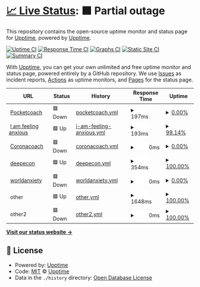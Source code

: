 # [📈 Live Status](https://upptime.github.io/upptime): <!--live status--> **🟧 Partial outage**

This repository contains the open-source uptime monitor and status page for [Upptime](https://upptime.js.org), powered by [Upptime](https://github.com/upptime/upptime).

[![Uptime CI](https://github.com/koj-co/upptime/workflows/Uptime%20CI/badge.svg)](https://github.com/koj-co/upptime/actions?query=workflow%3A%22Uptime+CI%22)
[![Response Time CI](https://github.com/koj-co/upptime/workflows/Response%20Time%20CI/badge.svg)](https://github.com/koj-co/upptime/actions?query=workflow%3A%22Response+Time+CI%22)
[![Graphs CI](https://github.com/koj-co/upptime/workflows/Graphs%20CI/badge.svg)](https://github.com/koj-co/upptime/actions?query=workflow%3A%22Graphs+CI%22)
[![Static Site CI](https://github.com/koj-co/upptime/workflows/Static%20Site%20CI/badge.svg)](https://github.com/koj-co/upptime/actions?query=workflow%3A%22Static+Site+CI%22)
[![Summary CI](https://github.com/koj-co/upptime/workflows/Summary%20CI/badge.svg)](https://github.com/koj-co/upptime/actions?query=workflow%3A%22Summary+CI%22)

With [Upptime](https://upptime.js.org), you can get your own unlimited and free uptime monitor and status page, powered entirely by a GitHub repository. We use [Issues](https://github.com/upptime/upptime/issues) as incident reports, [Actions](https://github.com/upptime/upptime/actions) as uptime monitors, and [Pages](https://upptime.github.io/upptime) for the status page.

<!--start: status pages-->
<!-- This summary is generated by Upptime (https://github.com/upptime/upptime) -->
<!-- Do not edit this manually, your changes will be overwritten -->
<!-- prettier-ignore -->
| URL | Status | History | Response Time | Uptime |
| --- | ------ | ------- | ------------- | ------ |
| <img alt="" src="https://icons.duckduckgo.com/ip3/www.pocketcoach.co.ico" height="13"> [Pocketcoach](https://www.pocketcoach.co) | 🟥 Down | [pocketcoach.yml](https://github.com/superphil0/upptime1/commits/HEAD/history/pocketcoach.yml) | <details><summary><img alt="Response time graph" src="./graphs/pocketcoach/response-time-week.png" height="20"> 197ms</summary><br><a href="https://upptime.github.io/upptime/history/pocketcoach"><img alt="Response time 329" src="https://img.shields.io/endpoint?url=https%3A%2F%2Fraw.githubusercontent.com%2Fsuperphil0%2Fupptime1%2FHEAD%2Fapi%2Fpocketcoach%2Fresponse-time.json"></a><br><a href="https://upptime.github.io/upptime/history/pocketcoach"><img alt="24-hour response time 221" src="https://img.shields.io/endpoint?url=https%3A%2F%2Fraw.githubusercontent.com%2Fsuperphil0%2Fupptime1%2FHEAD%2Fapi%2Fpocketcoach%2Fresponse-time-day.json"></a><br><a href="https://upptime.github.io/upptime/history/pocketcoach"><img alt="7-day response time 197" src="https://img.shields.io/endpoint?url=https%3A%2F%2Fraw.githubusercontent.com%2Fsuperphil0%2Fupptime1%2FHEAD%2Fapi%2Fpocketcoach%2Fresponse-time-week.json"></a><br><a href="https://upptime.github.io/upptime/history/pocketcoach"><img alt="30-day response time 206" src="https://img.shields.io/endpoint?url=https%3A%2F%2Fraw.githubusercontent.com%2Fsuperphil0%2Fupptime1%2FHEAD%2Fapi%2Fpocketcoach%2Fresponse-time-month.json"></a><br><a href="https://upptime.github.io/upptime/history/pocketcoach"><img alt="1-year response time 273" src="https://img.shields.io/endpoint?url=https%3A%2F%2Fraw.githubusercontent.com%2Fsuperphil0%2Fupptime1%2FHEAD%2Fapi%2Fpocketcoach%2Fresponse-time-year.json"></a></details> | <details><summary><a href="https://upptime.github.io/upptime/history/pocketcoach">0.00%</a></summary><a href="https://upptime.github.io/upptime/history/pocketcoach"><img alt="All-time uptime 64.55%" src="https://img.shields.io/endpoint?url=https%3A%2F%2Fraw.githubusercontent.com%2Fsuperphil0%2Fupptime1%2FHEAD%2Fapi%2Fpocketcoach%2Fuptime.json"></a><br><a href="https://upptime.github.io/upptime/history/pocketcoach"><img alt="24-hour uptime 0.00%" src="https://img.shields.io/endpoint?url=https%3A%2F%2Fraw.githubusercontent.com%2Fsuperphil0%2Fupptime1%2FHEAD%2Fapi%2Fpocketcoach%2Fuptime-day.json"></a><br><a href="https://upptime.github.io/upptime/history/pocketcoach"><img alt="7-day uptime 0.00%" src="https://img.shields.io/endpoint?url=https%3A%2F%2Fraw.githubusercontent.com%2Fsuperphil0%2Fupptime1%2FHEAD%2Fapi%2Fpocketcoach%2Fuptime-week.json"></a><br><a href="https://upptime.github.io/upptime/history/pocketcoach"><img alt="30-day uptime 0.00%" src="https://img.shields.io/endpoint?url=https%3A%2F%2Fraw.githubusercontent.com%2Fsuperphil0%2Fupptime1%2FHEAD%2Fapi%2Fpocketcoach%2Fuptime-month.json"></a><br><a href="https://upptime.github.io/upptime/history/pocketcoach"><img alt="1-year uptime 18.81%" src="https://img.shields.io/endpoint?url=https%3A%2F%2Fraw.githubusercontent.com%2Fsuperphil0%2Fupptime1%2FHEAD%2Fapi%2Fpocketcoach%2Fuptime-year.json"></a></details>
| <img alt="" src="https://icons.duckduckgo.com/ip3/iamfeelinganxious.com.ico" height="13"> [I am feeling anxious](https://iamfeelinganxious.com/) | 🟩 Up | [i-am-feeling-anxious.yml](https://github.com/superphil0/upptime1/commits/HEAD/history/i-am-feeling-anxious.yml) | <details><summary><img alt="Response time graph" src="./graphs/i-am-feeling-anxious/response-time-week.png" height="20"> 193ms</summary><br><a href="https://upptime.github.io/upptime/history/i-am-feeling-anxious"><img alt="Response time 188" src="https://img.shields.io/endpoint?url=https%3A%2F%2Fraw.githubusercontent.com%2Fsuperphil0%2Fupptime1%2FHEAD%2Fapi%2Fi-am-feeling-anxious%2Fresponse-time.json"></a><br><a href="https://upptime.github.io/upptime/history/i-am-feeling-anxious"><img alt="24-hour response time 204" src="https://img.shields.io/endpoint?url=https%3A%2F%2Fraw.githubusercontent.com%2Fsuperphil0%2Fupptime1%2FHEAD%2Fapi%2Fi-am-feeling-anxious%2Fresponse-time-day.json"></a><br><a href="https://upptime.github.io/upptime/history/i-am-feeling-anxious"><img alt="7-day response time 193" src="https://img.shields.io/endpoint?url=https%3A%2F%2Fraw.githubusercontent.com%2Fsuperphil0%2Fupptime1%2FHEAD%2Fapi%2Fi-am-feeling-anxious%2Fresponse-time-week.json"></a><br><a href="https://upptime.github.io/upptime/history/i-am-feeling-anxious"><img alt="30-day response time 188" src="https://img.shields.io/endpoint?url=https%3A%2F%2Fraw.githubusercontent.com%2Fsuperphil0%2Fupptime1%2FHEAD%2Fapi%2Fi-am-feeling-anxious%2Fresponse-time-month.json"></a><br><a href="https://upptime.github.io/upptime/history/i-am-feeling-anxious"><img alt="1-year response time 206" src="https://img.shields.io/endpoint?url=https%3A%2F%2Fraw.githubusercontent.com%2Fsuperphil0%2Fupptime1%2FHEAD%2Fapi%2Fi-am-feeling-anxious%2Fresponse-time-year.json"></a></details> | <details><summary><a href="https://upptime.github.io/upptime/history/i-am-feeling-anxious">99.14%</a></summary><a href="https://upptime.github.io/upptime/history/i-am-feeling-anxious"><img alt="All-time uptime 99.80%" src="https://img.shields.io/endpoint?url=https%3A%2F%2Fraw.githubusercontent.com%2Fsuperphil0%2Fupptime1%2FHEAD%2Fapi%2Fi-am-feeling-anxious%2Fuptime.json"></a><br><a href="https://upptime.github.io/upptime/history/i-am-feeling-anxious"><img alt="24-hour uptime 100.00%" src="https://img.shields.io/endpoint?url=https%3A%2F%2Fraw.githubusercontent.com%2Fsuperphil0%2Fupptime1%2FHEAD%2Fapi%2Fi-am-feeling-anxious%2Fuptime-day.json"></a><br><a href="https://upptime.github.io/upptime/history/i-am-feeling-anxious"><img alt="7-day uptime 99.14%" src="https://img.shields.io/endpoint?url=https%3A%2F%2Fraw.githubusercontent.com%2Fsuperphil0%2Fupptime1%2FHEAD%2Fapi%2Fi-am-feeling-anxious%2Fuptime-week.json"></a><br><a href="https://upptime.github.io/upptime/history/i-am-feeling-anxious"><img alt="30-day uptime 99.80%" src="https://img.shields.io/endpoint?url=https%3A%2F%2Fraw.githubusercontent.com%2Fsuperphil0%2Fupptime1%2FHEAD%2Fapi%2Fi-am-feeling-anxious%2Fuptime-month.json"></a><br><a href="https://upptime.github.io/upptime/history/i-am-feeling-anxious"><img alt="1-year uptime 99.54%" src="https://img.shields.io/endpoint?url=https%3A%2F%2Fraw.githubusercontent.com%2Fsuperphil0%2Fupptime1%2FHEAD%2Fapi%2Fi-am-feeling-anxious%2Fuptime-year.json"></a></details>
| <img alt="" src="https://icons.duckduckgo.com/ip3/coronacoa.ch.ico" height="13"> [Coronacoach](https://coronacoa.ch/) | 🟥 Down | [coronacoach.yml](https://github.com/superphil0/upptime1/commits/HEAD/history/coronacoach.yml) | <details><summary><img alt="Response time graph" src="./graphs/coronacoach/response-time-week.png" height="20"> 0ms</summary><br><a href="https://upptime.github.io/upptime/history/coronacoach"><img alt="Response time 106" src="https://img.shields.io/endpoint?url=https%3A%2F%2Fraw.githubusercontent.com%2Fsuperphil0%2Fupptime1%2FHEAD%2Fapi%2Fcoronacoach%2Fresponse-time.json"></a><br><a href="https://upptime.github.io/upptime/history/coronacoach"><img alt="24-hour response time 0" src="https://img.shields.io/endpoint?url=https%3A%2F%2Fraw.githubusercontent.com%2Fsuperphil0%2Fupptime1%2FHEAD%2Fapi%2Fcoronacoach%2Fresponse-time-day.json"></a><br><a href="https://upptime.github.io/upptime/history/coronacoach"><img alt="7-day response time 0" src="https://img.shields.io/endpoint?url=https%3A%2F%2Fraw.githubusercontent.com%2Fsuperphil0%2Fupptime1%2FHEAD%2Fapi%2Fcoronacoach%2Fresponse-time-week.json"></a><br><a href="https://upptime.github.io/upptime/history/coronacoach"><img alt="30-day response time 0" src="https://img.shields.io/endpoint?url=https%3A%2F%2Fraw.githubusercontent.com%2Fsuperphil0%2Fupptime1%2FHEAD%2Fapi%2Fcoronacoach%2Fresponse-time-month.json"></a><br><a href="https://upptime.github.io/upptime/history/coronacoach"><img alt="1-year response time 0" src="https://img.shields.io/endpoint?url=https%3A%2F%2Fraw.githubusercontent.com%2Fsuperphil0%2Fupptime1%2FHEAD%2Fapi%2Fcoronacoach%2Fresponse-time-year.json"></a></details> | <details><summary><a href="https://upptime.github.io/upptime/history/coronacoach">0.00%</a></summary><a href="https://upptime.github.io/upptime/history/coronacoach"><img alt="All-time uptime 51.27%" src="https://img.shields.io/endpoint?url=https%3A%2F%2Fraw.githubusercontent.com%2Fsuperphil0%2Fupptime1%2FHEAD%2Fapi%2Fcoronacoach%2Fuptime.json"></a><br><a href="https://upptime.github.io/upptime/history/coronacoach"><img alt="24-hour uptime 0.00%" src="https://img.shields.io/endpoint?url=https%3A%2F%2Fraw.githubusercontent.com%2Fsuperphil0%2Fupptime1%2FHEAD%2Fapi%2Fcoronacoach%2Fuptime-day.json"></a><br><a href="https://upptime.github.io/upptime/history/coronacoach"><img alt="7-day uptime 0.00%" src="https://img.shields.io/endpoint?url=https%3A%2F%2Fraw.githubusercontent.com%2Fsuperphil0%2Fupptime1%2FHEAD%2Fapi%2Fcoronacoach%2Fuptime-week.json"></a><br><a href="https://upptime.github.io/upptime/history/coronacoach"><img alt="30-day uptime 0.00%" src="https://img.shields.io/endpoint?url=https%3A%2F%2Fraw.githubusercontent.com%2Fsuperphil0%2Fupptime1%2FHEAD%2Fapi%2Fcoronacoach%2Fuptime-month.json"></a><br><a href="https://upptime.github.io/upptime/history/coronacoach"><img alt="1-year uptime 0.00%" src="https://img.shields.io/endpoint?url=https%3A%2F%2Fraw.githubusercontent.com%2Fsuperphil0%2Fupptime1%2FHEAD%2Fapi%2Fcoronacoach%2Fuptime-year.json"></a></details>
| <img alt="" src="https://icons.duckduckgo.com/ip3/www.deepecon.com.ico" height="13"> [deepecon](https://www.deepecon.com/) | 🟩 Up | [deepecon.yml](https://github.com/superphil0/upptime1/commits/HEAD/history/deepecon.yml) | <details><summary><img alt="Response time graph" src="./graphs/deepecon/response-time-week.png" height="20"> 354ms</summary><br><a href="https://upptime.github.io/upptime/history/deepecon"><img alt="Response time 346" src="https://img.shields.io/endpoint?url=https%3A%2F%2Fraw.githubusercontent.com%2Fsuperphil0%2Fupptime1%2FHEAD%2Fapi%2Fdeepecon%2Fresponse-time.json"></a><br><a href="https://upptime.github.io/upptime/history/deepecon"><img alt="24-hour response time 321" src="https://img.shields.io/endpoint?url=https%3A%2F%2Fraw.githubusercontent.com%2Fsuperphil0%2Fupptime1%2FHEAD%2Fapi%2Fdeepecon%2Fresponse-time-day.json"></a><br><a href="https://upptime.github.io/upptime/history/deepecon"><img alt="7-day response time 354" src="https://img.shields.io/endpoint?url=https%3A%2F%2Fraw.githubusercontent.com%2Fsuperphil0%2Fupptime1%2FHEAD%2Fapi%2Fdeepecon%2Fresponse-time-week.json"></a><br><a href="https://upptime.github.io/upptime/history/deepecon"><img alt="30-day response time 300" src="https://img.shields.io/endpoint?url=https%3A%2F%2Fraw.githubusercontent.com%2Fsuperphil0%2Fupptime1%2FHEAD%2Fapi%2Fdeepecon%2Fresponse-time-month.json"></a><br><a href="https://upptime.github.io/upptime/history/deepecon"><img alt="1-year response time 321" src="https://img.shields.io/endpoint?url=https%3A%2F%2Fraw.githubusercontent.com%2Fsuperphil0%2Fupptime1%2FHEAD%2Fapi%2Fdeepecon%2Fresponse-time-year.json"></a></details> | <details><summary><a href="https://upptime.github.io/upptime/history/deepecon">100.00%</a></summary><a href="https://upptime.github.io/upptime/history/deepecon"><img alt="All-time uptime 99.91%" src="https://img.shields.io/endpoint?url=https%3A%2F%2Fraw.githubusercontent.com%2Fsuperphil0%2Fupptime1%2FHEAD%2Fapi%2Fdeepecon%2Fuptime.json"></a><br><a href="https://upptime.github.io/upptime/history/deepecon"><img alt="24-hour uptime 100.00%" src="https://img.shields.io/endpoint?url=https%3A%2F%2Fraw.githubusercontent.com%2Fsuperphil0%2Fupptime1%2FHEAD%2Fapi%2Fdeepecon%2Fuptime-day.json"></a><br><a href="https://upptime.github.io/upptime/history/deepecon"><img alt="7-day uptime 100.00%" src="https://img.shields.io/endpoint?url=https%3A%2F%2Fraw.githubusercontent.com%2Fsuperphil0%2Fupptime1%2FHEAD%2Fapi%2Fdeepecon%2Fuptime-week.json"></a><br><a href="https://upptime.github.io/upptime/history/deepecon"><img alt="30-day uptime 100.00%" src="https://img.shields.io/endpoint?url=https%3A%2F%2Fraw.githubusercontent.com%2Fsuperphil0%2Fupptime1%2FHEAD%2Fapi%2Fdeepecon%2Fuptime-month.json"></a><br><a href="https://upptime.github.io/upptime/history/deepecon"><img alt="1-year uptime 99.86%" src="https://img.shields.io/endpoint?url=https%3A%2F%2Fraw.githubusercontent.com%2Fsuperphil0%2Fupptime1%2FHEAD%2Fapi%2Fdeepecon%2Fuptime-year.json"></a></details>
| <img alt="" src="https://icons.duckduckgo.com/ip3/worldanxietymap.com.ico" height="13"> [worldanxiety](https://worldanxietymap.com/) | 🟥 Down | [worldanxiety.yml](https://github.com/superphil0/upptime1/commits/HEAD/history/worldanxiety.yml) | <details><summary><img alt="Response time graph" src="./graphs/worldanxiety/response-time-week.png" height="20"> 0ms</summary><br><a href="https://upptime.github.io/upptime/history/worldanxiety"><img alt="Response time 372" src="https://img.shields.io/endpoint?url=https%3A%2F%2Fraw.githubusercontent.com%2Fsuperphil0%2Fupptime1%2FHEAD%2Fapi%2Fworldanxiety%2Fresponse-time.json"></a><br><a href="https://upptime.github.io/upptime/history/worldanxiety"><img alt="24-hour response time 0" src="https://img.shields.io/endpoint?url=https%3A%2F%2Fraw.githubusercontent.com%2Fsuperphil0%2Fupptime1%2FHEAD%2Fapi%2Fworldanxiety%2Fresponse-time-day.json"></a><br><a href="https://upptime.github.io/upptime/history/worldanxiety"><img alt="7-day response time 0" src="https://img.shields.io/endpoint?url=https%3A%2F%2Fraw.githubusercontent.com%2Fsuperphil0%2Fupptime1%2FHEAD%2Fapi%2Fworldanxiety%2Fresponse-time-week.json"></a><br><a href="https://upptime.github.io/upptime/history/worldanxiety"><img alt="30-day response time 0" src="https://img.shields.io/endpoint?url=https%3A%2F%2Fraw.githubusercontent.com%2Fsuperphil0%2Fupptime1%2FHEAD%2Fapi%2Fworldanxiety%2Fresponse-time-month.json"></a><br><a href="https://upptime.github.io/upptime/history/worldanxiety"><img alt="1-year response time 0" src="https://img.shields.io/endpoint?url=https%3A%2F%2Fraw.githubusercontent.com%2Fsuperphil0%2Fupptime1%2FHEAD%2Fapi%2Fworldanxiety%2Fresponse-time-year.json"></a></details> | <details><summary><a href="https://upptime.github.io/upptime/history/worldanxiety">0.00%</a></summary><a href="https://upptime.github.io/upptime/history/worldanxiety"><img alt="All-time uptime 27.22%" src="https://img.shields.io/endpoint?url=https%3A%2F%2Fraw.githubusercontent.com%2Fsuperphil0%2Fupptime1%2FHEAD%2Fapi%2Fworldanxiety%2Fuptime.json"></a><br><a href="https://upptime.github.io/upptime/history/worldanxiety"><img alt="24-hour uptime 0.00%" src="https://img.shields.io/endpoint?url=https%3A%2F%2Fraw.githubusercontent.com%2Fsuperphil0%2Fupptime1%2FHEAD%2Fapi%2Fworldanxiety%2Fuptime-day.json"></a><br><a href="https://upptime.github.io/upptime/history/worldanxiety"><img alt="7-day uptime 0.00%" src="https://img.shields.io/endpoint?url=https%3A%2F%2Fraw.githubusercontent.com%2Fsuperphil0%2Fupptime1%2FHEAD%2Fapi%2Fworldanxiety%2Fuptime-week.json"></a><br><a href="https://upptime.github.io/upptime/history/worldanxiety"><img alt="30-day uptime 0.00%" src="https://img.shields.io/endpoint?url=https%3A%2F%2Fraw.githubusercontent.com%2Fsuperphil0%2Fupptime1%2FHEAD%2Fapi%2Fworldanxiety%2Fuptime-month.json"></a><br><a href="https://upptime.github.io/upptime/history/worldanxiety"><img alt="1-year uptime 0.00%" src="https://img.shields.io/endpoint?url=https%3A%2F%2Fraw.githubusercontent.com%2Fsuperphil0%2Fupptime1%2FHEAD%2Fapi%2Fworldanxiety%2Fuptime-year.json"></a></details>
| <img alt="" src="https://icons.duckduckgo.com/ip3/null.ico" height="13"> other | 🟩 Up | [other.yml](https://github.com/superphil0/upptime1/commits/HEAD/history/other.yml) | <details><summary><img alt="Response time graph" src="./graphs/other/response-time-week.png" height="20"> 1648ms</summary><br><a href="https://upptime.github.io/upptime/history/other"><img alt="Response time 1616" src="https://img.shields.io/endpoint?url=https%3A%2F%2Fraw.githubusercontent.com%2Fsuperphil0%2Fupptime1%2FHEAD%2Fapi%2Fother%2Fresponse-time.json"></a><br><a href="https://upptime.github.io/upptime/history/other"><img alt="24-hour response time 1732" src="https://img.shields.io/endpoint?url=https%3A%2F%2Fraw.githubusercontent.com%2Fsuperphil0%2Fupptime1%2FHEAD%2Fapi%2Fother%2Fresponse-time-day.json"></a><br><a href="https://upptime.github.io/upptime/history/other"><img alt="7-day response time 1648" src="https://img.shields.io/endpoint?url=https%3A%2F%2Fraw.githubusercontent.com%2Fsuperphil0%2Fupptime1%2FHEAD%2Fapi%2Fother%2Fresponse-time-week.json"></a><br><a href="https://upptime.github.io/upptime/history/other"><img alt="30-day response time 1618" src="https://img.shields.io/endpoint?url=https%3A%2F%2Fraw.githubusercontent.com%2Fsuperphil0%2Fupptime1%2FHEAD%2Fapi%2Fother%2Fresponse-time-month.json"></a><br><a href="https://upptime.github.io/upptime/history/other"><img alt="1-year response time 1640" src="https://img.shields.io/endpoint?url=https%3A%2F%2Fraw.githubusercontent.com%2Fsuperphil0%2Fupptime1%2FHEAD%2Fapi%2Fother%2Fresponse-time-year.json"></a></details> | <details><summary><a href="https://upptime.github.io/upptime/history/other">100.00%</a></summary><a href="https://upptime.github.io/upptime/history/other"><img alt="All-time uptime 99.77%" src="https://img.shields.io/endpoint?url=https%3A%2F%2Fraw.githubusercontent.com%2Fsuperphil0%2Fupptime1%2FHEAD%2Fapi%2Fother%2Fuptime.json"></a><br><a href="https://upptime.github.io/upptime/history/other"><img alt="24-hour uptime 100.00%" src="https://img.shields.io/endpoint?url=https%3A%2F%2Fraw.githubusercontent.com%2Fsuperphil0%2Fupptime1%2FHEAD%2Fapi%2Fother%2Fuptime-day.json"></a><br><a href="https://upptime.github.io/upptime/history/other"><img alt="7-day uptime 100.00%" src="https://img.shields.io/endpoint?url=https%3A%2F%2Fraw.githubusercontent.com%2Fsuperphil0%2Fupptime1%2FHEAD%2Fapi%2Fother%2Fuptime-week.json"></a><br><a href="https://upptime.github.io/upptime/history/other"><img alt="30-day uptime 99.96%" src="https://img.shields.io/endpoint?url=https%3A%2F%2Fraw.githubusercontent.com%2Fsuperphil0%2Fupptime1%2FHEAD%2Fapi%2Fother%2Fuptime-month.json"></a><br><a href="https://upptime.github.io/upptime/history/other"><img alt="1-year uptime 99.96%" src="https://img.shields.io/endpoint?url=https%3A%2F%2Fraw.githubusercontent.com%2Fsuperphil0%2Fupptime1%2FHEAD%2Fapi%2Fother%2Fuptime-year.json"></a></details>
| <img alt="" src="https://icons.duckduckgo.com/ip3/null.ico" height="13"> other2 | 🟥 Down | [other2.yml](https://github.com/superphil0/upptime1/commits/HEAD/history/other2.yml) | <details><summary><img alt="Response time graph" src="./graphs/other2/response-time-week.png" height="20"> 0ms</summary><br><a href="https://upptime.github.io/upptime/history/other2"><img alt="Response time 0" src="https://img.shields.io/endpoint?url=https%3A%2F%2Fraw.githubusercontent.com%2Fsuperphil0%2Fupptime1%2FHEAD%2Fapi%2Fother2%2Fresponse-time.json"></a><br><a href="https://upptime.github.io/upptime/history/other2"><img alt="24-hour response time 0" src="https://img.shields.io/endpoint?url=https%3A%2F%2Fraw.githubusercontent.com%2Fsuperphil0%2Fupptime1%2FHEAD%2Fapi%2Fother2%2Fresponse-time-day.json"></a><br><a href="https://upptime.github.io/upptime/history/other2"><img alt="7-day response time 0" src="https://img.shields.io/endpoint?url=https%3A%2F%2Fraw.githubusercontent.com%2Fsuperphil0%2Fupptime1%2FHEAD%2Fapi%2Fother2%2Fresponse-time-week.json"></a><br><a href="https://upptime.github.io/upptime/history/other2"><img alt="30-day response time 0" src="https://img.shields.io/endpoint?url=https%3A%2F%2Fraw.githubusercontent.com%2Fsuperphil0%2Fupptime1%2FHEAD%2Fapi%2Fother2%2Fresponse-time-month.json"></a><br><a href="https://upptime.github.io/upptime/history/other2"><img alt="1-year response time 0" src="https://img.shields.io/endpoint?url=https%3A%2F%2Fraw.githubusercontent.com%2Fsuperphil0%2Fupptime1%2FHEAD%2Fapi%2Fother2%2Fresponse-time-year.json"></a></details> | <details><summary><a href="https://upptime.github.io/upptime/history/other2">100.00%</a></summary><a href="https://upptime.github.io/upptime/history/other2"><img alt="All-time uptime 100.00%" src="https://img.shields.io/endpoint?url=https%3A%2F%2Fraw.githubusercontent.com%2Fsuperphil0%2Fupptime1%2FHEAD%2Fapi%2Fother2%2Fuptime.json"></a><br><a href="https://upptime.github.io/upptime/history/other2"><img alt="24-hour uptime 100.00%" src="https://img.shields.io/endpoint?url=https%3A%2F%2Fraw.githubusercontent.com%2Fsuperphil0%2Fupptime1%2FHEAD%2Fapi%2Fother2%2Fuptime-day.json"></a><br><a href="https://upptime.github.io/upptime/history/other2"><img alt="7-day uptime 100.00%" src="https://img.shields.io/endpoint?url=https%3A%2F%2Fraw.githubusercontent.com%2Fsuperphil0%2Fupptime1%2FHEAD%2Fapi%2Fother2%2Fuptime-week.json"></a><br><a href="https://upptime.github.io/upptime/history/other2"><img alt="30-day uptime 100.00%" src="https://img.shields.io/endpoint?url=https%3A%2F%2Fraw.githubusercontent.com%2Fsuperphil0%2Fupptime1%2FHEAD%2Fapi%2Fother2%2Fuptime-month.json"></a><br><a href="https://upptime.github.io/upptime/history/other2"><img alt="1-year uptime 100.00%" src="https://img.shields.io/endpoint?url=https%3A%2F%2Fraw.githubusercontent.com%2Fsuperphil0%2Fupptime1%2FHEAD%2Fapi%2Fother2%2Fuptime-year.json"></a></details>

<!--end: status pages-->

[**Visit our status website →**](https://upptime.github.io/upptime)

## 📄 License

- Powered by: [Upptime](https://github.com/upptime/upptime)
- Code: [MIT](./LICENSE) © [Upptime](https://upptime.js.org)
- Data in the `./history` directory: [Open Database License](https://opendatacommons.org/licenses/odbl/1-0/)
